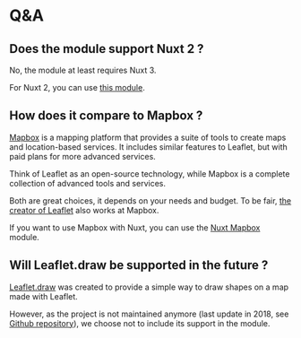 # Q&A

## Does the module support Nuxt 2 ?

No, the module at least requires Nuxt 3.

For Nuxt 2, you can use [this module](https://www.npmjs.com/package/nuxt-leaflet).

## How does it compare to Mapbox ?

[Mapbox](https://www.mapbox.com/) is a mapping platform that provides a suite of tools to create maps and location-based services. It includes similar features to Leaflet, but with paid plans for more advanced services.

Think of Leaflet as an open-source technology, while Mapbox is a complete collection of advanced tools and services.

Both are great choices, it depends on your needs and budget. To be fair, [the creator of Leaflet](https://github.com/mourner) also works at Mapbox.

If you want to use Mapbox with Nuxt, you can use the [Nuxt Mapbox](https://nuxt.com/modules/nuxt-mapbox) module.

## Will Leaflet.draw be supported in the future ?

[Leaflet.draw](https://leaflet.github.io/Leaflet.draw/docs/leaflet-draw-latest.html) was created to provide a simple way to draw shapes on a map made with Leaflet.

However, as the project is not maintained anymore (last update in 2018, see [Github repository](https://github.com/Leaflet/Leaflet.draw)), we choose not to include its support in the module.
